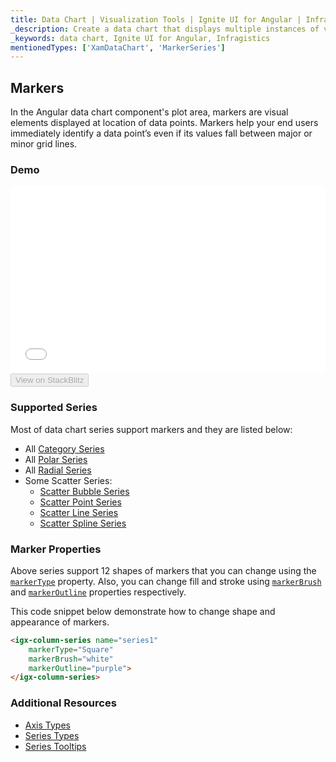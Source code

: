 ```yaml
---
title: Data Chart | Visualization Tools | Ignite UI for Angular | Infragistics | Markers
_description: Create a data chart that displays multiple instances of visual elements in the same plot area in order to create composite chart views.
_keywords: data chart, Ignite UI for Angular, Infragistics
mentionedTypes: ['XamDataChart', 'MarkerSeries']
---
```


## Markers

In the Angular data chart component's plot area, markers are visual elements displayed at location of data points. Markers help your end users immediately identify a data point’s even if its values fall between major or minor grid lines.

### Demo

<div class="sample-container loading" style="height: 300px">
    <iframe id="data-chart-series-markers-iframe" src='{environment:demosBaseUrl}/charts/data-chart-series-markers' width="100%" height="100%" seamless frameBorder="0" onload="onXPlatSampleIframeContentLoaded(this);"></iframe>
</div>
<div>
    <button data-localize="stackblitz" disabled class="stackblitz-btn" data-iframe-id="data-chart-series-markers-iframe" data-demos-base-url="{environment:demosBaseUrl}">View on StackBlitz
    </button>
</div>

<div class="divider--half"></div>

### Supported Series

Most of data chart series support markers and they are listed below:

-   All [Category Series](datachart_series_types_category.md)
-   All [Polar Series](datachart_series_types_polar.md)
-   All [Radial Series](datachart_series_types_radial.md)
-   Some Scatter Series:
    -   [Scatter Bubble Series](datachart_series_types_scatter_bubble.md)
    -   [Scatter Point Series](datachart_series_types_scatter_marker.md)
    -   [Scatter Line Series](datachart_series_types_scatter_marker.md)
    -   [Scatter Spline Series](datachart_series_types_scatter_marker.md)

### Marker Properties

Above series support 12 shapes of markers that you can change using the [`markerType`](datachart_series_markers.md) property.  Also, you can change fill and stroke using [`markerBrush`](datachart_series_markers.md) and [`markerOutline`](datachart_series_markers.md) properties respectively.

This code snippet below demonstrate how to change shape and appearance of markers.

```html
<igx-column-series name="series1"
    markerType="Square"
    markerBrush="white"
    markerOutline="purple">
</igx-column-series>
```

<!-- TODO add this section when we add MarkerTemplate

### Marker Templates

You can provide custom shape using the `MarkerTemplate` property.

This code snippet below demonstrate how to create custom  marker with values of data points.


```html
 <igx-data-chart
    [dataSource]="dataSource"
    width="700px"
    height="500px">

    TODO

 </igx-data-chart>
```

```tsx
<IgrColumnSeries name="series1"
    markerTemplate="customMarker" />
``` -->

### Additional Resources

-   [Axis Types](datachart_axis_types.md)
-   [Series Types](datachart_series_types.md)
-   [Series Tooltips](datachart_series_tooltips.md)
